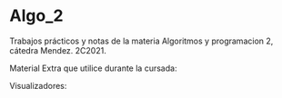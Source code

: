 # Algo_2
Trabajos prácticos y notas de la materia Algoritmos y programacion 2, cátedra Mendez. 2C2021.

Material Extra que utilice durante la cursada:

Visualizadores:
